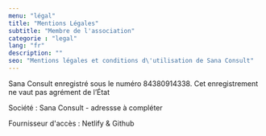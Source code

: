 ```yaml
---
menu: "légal"
title: "Mentions Légales"
subtitle: "Membre de l'association"
categorie : "legal"
lang: "fr"
description: ""
seo: "Mentions légales et conditions d\'utilisation de Sana Consult"
---
```

Sana Consult enregistré sous le numéro 84380914338. Cet enregistrement ne vaut pas agrément de l’État

Société : Sana Consult - adressse à compléter

Fournisseur d'accès : Netlify & Github

